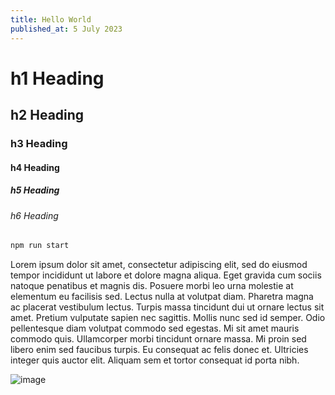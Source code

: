 ```yaml
---
title: Hello World
published_at: 5 July 2023
---
```


# h1 Heading

## h2 Heading

### h3 Heading

#### h4 Heading

##### h5 Heading

###### h6 Heading

```sh
npm run start
```

Lorem ipsum dolor sit amet, consectetur adipiscing elit, sed do eiusmod tempor
incididunt ut labore et dolore magna aliqua. Eget gravida cum sociis natoque
penatibus et magnis dis. Posuere morbi leo urna molestie at elementum eu
facilisis sed. Lectus nulla at volutpat diam. Pharetra magna ac placerat
vestibulum lectus. Turpis massa tincidunt dui ut ornare lectus sit amet. Pretium
vulputate sapien nec sagittis. Mollis nunc sed id semper. Odio pellentesque diam
volutpat commodo sed egestas. Mi sit amet mauris commodo quis. Ullamcorper morbi
tincidunt ornare massa. Mi proin sed libero enim sed faucibus turpis. Eu
consequat ac felis donec et. Ultricies integer quis auctor elit. Aliquam sem et
tortor consequat id porta nibh.

![image](https://unsplash.it/400/300)
